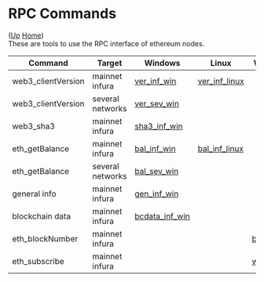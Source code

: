 # RPC Commands

([Up](..) [Home](..\..))<br>
These are tools to use the RPC interface of ethereum nodes.

| Command            | Target            | Windows          | Linux             | Website
| ----               | ----              | ------------     |-----------        | ----------
| web3_clientVersion | mainnet infura    | [ver_inf_win]    | [ver_inf_linux]
| web3_clientVersion | several networks  | [ver_sev_win]    |
| web3_sha3          | mainnet infura    | [sha3_inf_win]
| eth_getBalance     | mainnet infura    | [bal_inf_win]    | [bal_inf_linux]
| eth_getBalance     | several networks  | [bal_sev_win]    |
| general info       | mainnet infura    | [gen_inf_win]
| blockchain data    | mainnet infura    | [bcdata_inf_win]
| eth_blockNumber    | mainnet infura    |                  |                   | [blocknr]
| eth_subscribe      | mainnet infura    |                  |                   | [wsblocks]

[ver_inf_win]:      https://github.com/web3examples/ethereum/blob/master/rpc/web3_clientVersion_mainnet.infura.io.cmd 
[ver_inf_linux]:    https://github.com/web3examples/ethereum/blob/master/rpc/web3_clientVersion_mainnet.infura.io
[ver_sev_win]:      https://github.com/web3examples/ethereum/blob/master/rpc/web3_clientVersion_several_networks.cmd
[bal_inf_win]:      https://github.com/web3examples/ethereum/blob/master/rpc/eth_getBalance_mainnet.infura.io.cmd
[bal_inf_linux]:    https://github.com/web3examples/ethereum/blob/master/rpc/eth_getBalance_mainnet.infura.io
[bal_sev_win]:      https://github.com/web3examples/ethereum/blob/master/rpc/eth_getBalance_several_networks.cmd
[gen_inf_win]:      https://github.com/web3examples/ethereum/blob/master/rpc/general_info_mainnet.infura.io.cmd
[sha3_inf_win]:     https://github.com/web3examples/ethereum/blob/master/rpc/web3_sha3_mainnet.infura.io.cmd
[bcdata_inf_win]:   https://github.com/web3examples/ethereum/blob/master/rpc/bcdata_mainnet.infura.io.cmd
[blocknr]:          https://web3examples.com/ethereum/rpc/blocknr.html
[wsblocks]:         https://web3examples.com/ethereum/rpc/wsblocks.html
